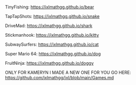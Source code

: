 TinyFishing: https://ixlmathgg.github.io/bear

TapTapShots: https://ixlmathgg.github.io/snake

DriveMad: https://ixlmathgg.github.io/shark

Stickmanhook: https://ixlmathgg.github.io/kitty

SubwaySurfers: https://ixlmathgg.github.io/cat

Super Mario 64: https://ixlmathgg.github.io/dog

FruitNinja: https://ixlmathgg.github.io/doggy

ONLY FOR KAMERYN I MADE A NEW ONE FOR YOU GO HERE: https://github.com/ixlmathgg/ixl/blob/main/Games.md
